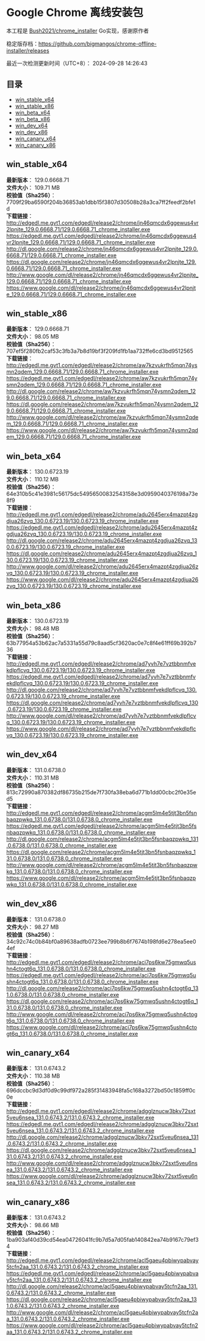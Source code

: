 # Google Chrome 离线安装包
本工程是 [Bush2021/chrome_installer](https://github.com/Bush2021/chrome_installer) Go实现，感谢原作者

稳定版存档：<https://github.com/bigmangos/chrome-offline-installer/releases>

最近一次检测更新时间（UTC+8）：
2024-09-28 14:26:43

## 目录
* [win_stable_x64](https://github.com/bigmangos/chrome-offline-installer?tab=readme-ov-file#win_stable_x64)
* [win_stable_x86](https://github.com/bigmangos/chrome-offline-installer?tab=readme-ov-file#win_stable_x86)
* [win_beta_x64](https://github.com/bigmangos/chrome-offline-installer?tab=readme-ov-file#win_beta_x64)
* [win_beta_x86](https://github.com/bigmangos/chrome-offline-installer?tab=readme-ov-file#win_beta_x86)
* [win_dev_x64](https://github.com/bigmangos/chrome-offline-installer?tab=readme-ov-file#win_dev_x64)
* [win_dev_x86](https://github.com/bigmangos/chrome-offline-installer?tab=readme-ov-file#win_dev_x86)
* [win_canary_x64](https://github.com/bigmangos/chrome-offline-installer?tab=readme-ov-file#win_canary_x64)
* [win_canary_x86](https://github.com/bigmangos/chrome-offline-installer?tab=readme-ov-file#win_canary_x86)

## win_stable_x64
**最新版本**： 129.0.6668.71  
**文件大小**： 109.71 MB  
**校验值（Sha256）**： 7709f29ba6590f204b36853ab1dbb15f3807d30508b28a3ca7ff2feedf2bfe1d  
**下载链接**：
http://edgedl.me.gvt1.com/edgedl/release2/chrome/jn46qmcdx6ggewus4vr2lpnjte_129.0.6668.71/129.0.6668.71_chrome_installer.exe
https://edgedl.me.gvt1.com/edgedl/release2/chrome/jn46qmcdx6ggewus4vr2lpnjte_129.0.6668.71/129.0.6668.71_chrome_installer.exe
http://dl.google.com/release2/chrome/jn46qmcdx6ggewus4vr2lpnjte_129.0.6668.71/129.0.6668.71_chrome_installer.exe
https://dl.google.com/release2/chrome/jn46qmcdx6ggewus4vr2lpnjte_129.0.6668.71/129.0.6668.71_chrome_installer.exe
http://www.google.com/dl/release2/chrome/jn46qmcdx6ggewus4vr2lpnjte_129.0.6668.71/129.0.6668.71_chrome_installer.exe
https://www.google.com/dl/release2/chrome/jn46qmcdx6ggewus4vr2lpnjte_129.0.6668.71/129.0.6668.71_chrome_installer.exe
## win_stable_x86
**最新版本**： 129.0.6668.71  
**文件大小**： 98.05 MB  
**校验值（Sha256）**： 707ef5f280fb2caf53c3fb3a7b8d19bf3f209fd1fb1aa732ffe6cd3bd9512565  
**下载链接**：
http://edgedl.me.gvt1.com/edgedl/release2/chrome/aw7kzvukrfh5mqn74ysmn2qdem_129.0.6668.71/129.0.6668.71_chrome_installer.exe
https://edgedl.me.gvt1.com/edgedl/release2/chrome/aw7kzvukrfh5mqn74ysmn2qdem_129.0.6668.71/129.0.6668.71_chrome_installer.exe
http://dl.google.com/release2/chrome/aw7kzvukrfh5mqn74ysmn2qdem_129.0.6668.71/129.0.6668.71_chrome_installer.exe
https://dl.google.com/release2/chrome/aw7kzvukrfh5mqn74ysmn2qdem_129.0.6668.71/129.0.6668.71_chrome_installer.exe
http://www.google.com/dl/release2/chrome/aw7kzvukrfh5mqn74ysmn2qdem_129.0.6668.71/129.0.6668.71_chrome_installer.exe
https://www.google.com/dl/release2/chrome/aw7kzvukrfh5mqn74ysmn2qdem_129.0.6668.71/129.0.6668.71_chrome_installer.exe
## win_beta_x64
**最新版本**： 130.0.6723.19  
**文件大小**： 110.12 MB  
**校验值（Sha256）**： 64e310b5c41e3981c56175dc54956500832543158e3d0959040376198a73e8f9  
**下载链接**：
http://edgedl.me.gvt1.com/edgedl/release2/chrome/adu2645erx4mazpt4zgdjua26zvq_130.0.6723.19/130.0.6723.19_chrome_installer.exe
https://edgedl.me.gvt1.com/edgedl/release2/chrome/adu2645erx4mazpt4zgdjua26zvq_130.0.6723.19/130.0.6723.19_chrome_installer.exe
http://dl.google.com/release2/chrome/adu2645erx4mazpt4zgdjua26zvq_130.0.6723.19/130.0.6723.19_chrome_installer.exe
https://dl.google.com/release2/chrome/adu2645erx4mazpt4zgdjua26zvq_130.0.6723.19/130.0.6723.19_chrome_installer.exe
http://www.google.com/dl/release2/chrome/adu2645erx4mazpt4zgdjua26zvq_130.0.6723.19/130.0.6723.19_chrome_installer.exe
https://www.google.com/dl/release2/chrome/adu2645erx4mazpt4zgdjua26zvq_130.0.6723.19/130.0.6723.19_chrome_installer.exe
## win_beta_x86
**最新版本**： 130.0.6723.19  
**文件大小**： 98.48 MB  
**校验值（Sha256）**： 63b77954a53b62ac7a5331a55d79c8aad5cf3620ac0e7c8f4e61ff69b392b736  
**下载链接**：
http://edgedl.me.gvt1.com/edgedl/release2/chrome/ad7yvh7e7vztbbnmfvekdlpflcvq_130.0.6723.19/130.0.6723.19_chrome_installer.exe
https://edgedl.me.gvt1.com/edgedl/release2/chrome/ad7yvh7e7vztbbnmfvekdlpflcvq_130.0.6723.19/130.0.6723.19_chrome_installer.exe
http://dl.google.com/release2/chrome/ad7yvh7e7vztbbnmfvekdlpflcvq_130.0.6723.19/130.0.6723.19_chrome_installer.exe
https://dl.google.com/release2/chrome/ad7yvh7e7vztbbnmfvekdlpflcvq_130.0.6723.19/130.0.6723.19_chrome_installer.exe
http://www.google.com/dl/release2/chrome/ad7yvh7e7vztbbnmfvekdlpflcvq_130.0.6723.19/130.0.6723.19_chrome_installer.exe
https://www.google.com/dl/release2/chrome/ad7yvh7e7vztbbnmfvekdlpflcvq_130.0.6723.19/130.0.6723.19_chrome_installer.exe
## win_dev_x64
**最新版本**： 131.0.6738.0  
**文件大小**： 110.31 MB  
**校验值（Sha256）**： 813c72990a870382df86735b215de7f730fa38eba6d771b1dd00cbc2f0e35ed5  
**下载链接**：
http://edgedl.me.gvt1.com/edgedl/release2/chrome/acgm5lm4e5tjt3bn5fsnbaqzpwkq_131.0.6738.0/131.0.6738.0_chrome_installer.exe
https://edgedl.me.gvt1.com/edgedl/release2/chrome/acgm5lm4e5tjt3bn5fsnbaqzpwkq_131.0.6738.0/131.0.6738.0_chrome_installer.exe
http://dl.google.com/release2/chrome/acgm5lm4e5tjt3bn5fsnbaqzpwkq_131.0.6738.0/131.0.6738.0_chrome_installer.exe
https://dl.google.com/release2/chrome/acgm5lm4e5tjt3bn5fsnbaqzpwkq_131.0.6738.0/131.0.6738.0_chrome_installer.exe
http://www.google.com/dl/release2/chrome/acgm5lm4e5tjt3bn5fsnbaqzpwkq_131.0.6738.0/131.0.6738.0_chrome_installer.exe
https://www.google.com/dl/release2/chrome/acgm5lm4e5tjt3bn5fsnbaqzpwkq_131.0.6738.0/131.0.6738.0_chrome_installer.exe
## win_dev_x86
**最新版本**： 131.0.6738.0  
**文件大小**： 98.27 MB  
**校验值（Sha256）**： 34c92c74c0b84bf0a89638adfb0723ee799b8b6f7674b198fd6e278ea5ee04ef  
**下载链接**：
http://edgedl.me.gvt1.com/edgedl/release2/chrome/aci7ps6kw75gmwq5ushn4ctogt6q_131.0.6738.0/131.0.6738.0_chrome_installer.exe
https://edgedl.me.gvt1.com/edgedl/release2/chrome/aci7ps6kw75gmwq5ushn4ctogt6q_131.0.6738.0/131.0.6738.0_chrome_installer.exe
http://dl.google.com/release2/chrome/aci7ps6kw75gmwq5ushn4ctogt6q_131.0.6738.0/131.0.6738.0_chrome_installer.exe
https://dl.google.com/release2/chrome/aci7ps6kw75gmwq5ushn4ctogt6q_131.0.6738.0/131.0.6738.0_chrome_installer.exe
http://www.google.com/dl/release2/chrome/aci7ps6kw75gmwq5ushn4ctogt6q_131.0.6738.0/131.0.6738.0_chrome_installer.exe
https://www.google.com/dl/release2/chrome/aci7ps6kw75gmwq5ushn4ctogt6q_131.0.6738.0/131.0.6738.0_chrome_installer.exe
## win_canary_x64
**最新版本**： 131.0.6743.2  
**文件大小**： 110.38 MB  
**校验值（Sha256）**： 696dccbc9d3df0d9c99df972a285f31483948fa5c168a3272bd50c1859ff0c0e  
**下载链接**：
http://edgedl.me.gvt1.com/edgedl/release2/chrome/adgglznucw3bkv72sxt5veu6nsea_131.0.6743.2/131.0.6743.2_chrome_installer.exe
https://edgedl.me.gvt1.com/edgedl/release2/chrome/adgglznucw3bkv72sxt5veu6nsea_131.0.6743.2/131.0.6743.2_chrome_installer.exe
http://dl.google.com/release2/chrome/adgglznucw3bkv72sxt5veu6nsea_131.0.6743.2/131.0.6743.2_chrome_installer.exe
https://dl.google.com/release2/chrome/adgglznucw3bkv72sxt5veu6nsea_131.0.6743.2/131.0.6743.2_chrome_installer.exe
http://www.google.com/dl/release2/chrome/adgglznucw3bkv72sxt5veu6nsea_131.0.6743.2/131.0.6743.2_chrome_installer.exe
https://www.google.com/dl/release2/chrome/adgglznucw3bkv72sxt5veu6nsea_131.0.6743.2/131.0.6743.2_chrome_installer.exe
## win_canary_x86
**最新版本**： 131.0.6743.2  
**文件大小**： 98.66 MB  
**校验值（Sha256）**： 1ba903af40d39cd54ea04726041fc9b7d5a7d05fab140842ea74b9167c79ef34  
**下载链接**：
http://edgedl.me.gvt1.com/edgedl/release2/chrome/acl5gaeu4pbiwypabvay5tcfn2aa_131.0.6743.2/131.0.6743.2_chrome_installer.exe
https://edgedl.me.gvt1.com/edgedl/release2/chrome/acl5gaeu4pbiwypabvay5tcfn2aa_131.0.6743.2/131.0.6743.2_chrome_installer.exe
http://dl.google.com/release2/chrome/acl5gaeu4pbiwypabvay5tcfn2aa_131.0.6743.2/131.0.6743.2_chrome_installer.exe
https://dl.google.com/release2/chrome/acl5gaeu4pbiwypabvay5tcfn2aa_131.0.6743.2/131.0.6743.2_chrome_installer.exe
http://www.google.com/dl/release2/chrome/acl5gaeu4pbiwypabvay5tcfn2aa_131.0.6743.2/131.0.6743.2_chrome_installer.exe
https://www.google.com/dl/release2/chrome/acl5gaeu4pbiwypabvay5tcfn2aa_131.0.6743.2/131.0.6743.2_chrome_installer.exe
